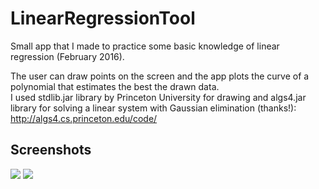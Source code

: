 # LinearRegressionTool
Small app that I made to practice some basic knowledge of linear regression (February 2016).

The user can draw points on the screen and the app plots the curve of a polynomial that estimates the best the drawn data.<br/>
I used stdlib.jar library by Princeton University for drawing and algs4.jar library for solving a linear system with Gaussian elimination (thanks!): http://algs4.cs.princeton.edu/code/

## Screenshots
<img src="http://i65.tinypic.com/33pag3n.jpg"/> <img src="http://i66.tinypic.com/14o60s0.jpg"/> <br/>

